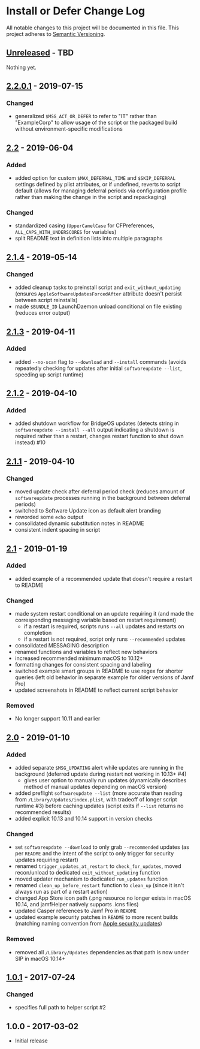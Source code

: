 # Install or Defer Change Log

All notable changes to this project will be documented in this file. This project adheres to [Semantic Versioning](http://semver.org/).


## [Unreleased] - TBD

Nothing yet.

## [2.2.0.1] - 2019-07-15

### Changed

- generalized `$MSG_ACT_OR_DEFER` to refer to "IT" rather than "ExampleCorp" to allow usage of the script or the packaged build without environment-specific modifications


## [2.2] - 2019-06-04

### Added

- added option for custom `$MAX_DEFERRAL_TIME` and `$SKIP_DEFERRAL` settings defined by plist attributes, or if undefined, reverts to script default (allows for managing deferral periods via configuration profile rather than making the change in the script and repackaging)

### Changed

- standardized casing (`UpperCamelCase` for CFPreferences, `ALL_CAPS_WITH_UNDERSCORES` for variables)
- split README text in definition lists into multiple paragraphs


## [2.1.4] - 2019-05-14

### Changed

- added cleanup tasks to preinstall script and `exit_without_updating` (ensures `AppleSoftwareUpdatesForcedAfter` attribute doesn't persist between script reinstalls)
- made `$BUNDLE_ID` LaunchDaemon unload conditional on file existing (reduces error output)


## [2.1.3] - 2019-04-11

### Added

- added `--no-scan` flag to `--download` and `--install` commands (avoids repeatedly checking for updates after initial `softwareupdate --list`, speeding up script runtime)


## [2.1.2] - 2019-04-10

### Added

- added shutdown workflow for BridgeOS updates (detects string  in `softwareupdate --install --all` output indicating a shutdown is required rather than a restart, changes restart function to shut down instead) #10


## [2.1.1] - 2019-04-10

### Changed

- moved update check after deferral period check (reduces amount of `softwareupdate` processes running in the background between deferral periods)
- switched to Software Update icon as default alert branding
- reworded some `echo` output
- consolidated dynamic substitution notes in README
- consistent indent spacing in script


## [2.1] - 2019-01-19

### Added

- added example of a recommended update that doesn't require a restart to README

### Changed

- made system restart conditional on an update requiring it (and made the corresponding messaging variable based on restart requirement)
    - if a restart is required, scripts runs `--all` updates and restarts on completion
    - if a restart is not required, script only runs `--recommended` updates
- consolidated MESSAGING description
- renamed functions and variables to reflect new behaviors
- increased recommended minimum macOS to 10.12+
- formatting changes for consistent spacing and labeling
- switched example smart groups in README to use regex for shorter queries (left old behavior in separate example for older versions of Jamf Pro)
- updated screenshots in README to reflect current script behavior

### Removed

- No longer support 10.11 and earlier


## [2.0] - 2019-01-10

### Added

- added separate `$MSG_UPDATING` alert while updates are running in the background (deferred update during restart not working in 10.13+ #4)
    - gives user option to manually run updates (dynamically describes method of manual updates depending on macOS version)
- added preflight `softwareupdate --list` (more accurate than reading from `/Library/Updates/index.plist`, with tradeoff of longer script runtime #3) before caching updates (script exits if `--list` returns no recommended results)
- added explicit 10.13 and 10.14 support in version checks

### Changed

- set `softwareupdate --download` to only grab `--recommended` updates (as per `README` and the intent of the script to only trigger for security updates requiring restart)
- renamed `trigger_updates_at_restart` to `check_for_updates`, moved recon/unload to dedicated `exit_without_updating` function
- moved updater mechanism to dedicated `run_updates` function
- renamed `clean_up_before_restart` function to `clean_up` (since it isn't always run as part of a restart action)
- changed App Store icon path (.png resource no longer exists in macOS 10.14, and jamfHelper natively supports .icns files)
- updated Casper references to Jamf Pro in `README`
- updated example security patches in `README` to more recent builds (matching naming convention from [Apple security updates](https://support.apple.com/en-us/HT201222))

### Removed

- removed all `/Library/Updates` dependencies as that path is now under SIP in macOS 10.14+


## [1.0.1] - 2017-07-24

### Changed

- specifies full path to helper script #2


## 1.0.0 - 2017-03-02

- Initial release


[Unreleased]: https://github.com/homebysix/install-or-defer/compare/v2.2.0.1...HEAD
[2.2.0.1]: https://github.com/homebysix/install-or-defer/compare/v2.1.4...v2.2.0.1
[2.2]: https://github.com/homebysix/install-or-defer/compare/v2.1.4...v2.2
[2.1.4]: https://github.com/homebysix/install-or-defer/compare/v2.1.3...v2.1.4
[2.1.3]: https://github.com/homebysix/install-or-defer/compare/v2.1.2...v2.1.3
[2.1.2]: https://github.com/homebysix/install-or-defer/compare/v2.1.1...v2.1.2
[2.1.1]: https://github.com/homebysix/install-or-defer/compare/v2.1...v2.1.1
[2.1]: https://github.com/homebysix/install-or-defer/compare/v2.0...v2.1
[2.0]: https://github.com/homebysix/install-or-defer/compare/v1.0.1...v2.0
[1.0.1]: https://github.com/homebysix/install-or-defer/compare/v1.0...v1.0.1
